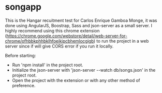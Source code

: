 # songapp

This is the Hangar recuitment test for Carlos Enrique Gamboa Monge, it was done using AngularJS, Boostrap, Sass and json-server as a small server.
I highly recommend using this chrome extension (https://chrome.google.com/webstore/detail/web-server-for-chrome/ofhbbkphhbklhfoeikjpcbhemlocgigb) to run the project in a web server since if will give CORS error if you run it locally.

Before starting:
* Run 'npm install' in the project root.
* Initialize the json-server with 'json-server --watch db/songs.json' in the project root.
* Open the project with the extension or with any other method of preference.
